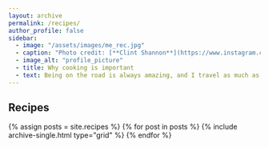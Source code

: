 ```yaml
---
layout: archive
permalink: /recipes/
author_profile: false
sidebar:
  - image: "/assets/images/me_rec.jpg"
  - caption: "Photo credit: [**Clint Shannon**](https://www.instagram.com/clint_shannon/)"
  - image_alt: "profile_picture"
  - title: Why cooking is important
  - text: Being on the road is always amazing, and I travel as much as I can. Other times, I try to be exploratory mentally by experiencing food from different regions. Compared with going to exotic restaurants, I prefer to learn how to cook nonnative dishes. The process of cooking involves the coordination between eyes, nose, ears, mouth, hand, and mind. It is a ritual for me to relax and reflect, and gives me a feeling of peace and fulfillment. Cooking inspires me to appreciate the cultures with which I am not familiar with. 
---
```


## Recipes

<div class="grid__wrapper">
  {% assign posts = site.recipes %}
  {% for post in posts %}
    {% include archive-single.html type="grid" %}
  {% endfor %}
</div>

